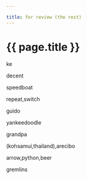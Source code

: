 ```yaml
---

title: for review (the rest)
---
```


{{ page.title }}
===============

ke

decent

speedboat

repeat,switch

guido

yankeedoodle

grandpa

(kohsamui,thailand),arecibo

arrow,python,beer

gremlins
